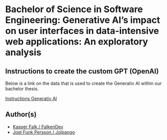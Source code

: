# Bachelor of Science in Software Engineering: Generative AI’s impact on user interfaces in data-intensive web applications: An exploratory analysis

## Instructions to create the custom GPT (OpenAI)

Below is a link on the data that is used to create the Generativ AI within our bachelor thesis.

[Instructions Generativ AI]("./InstructionsGenAI.md")

## Author(s)

- [Kasper Falk / FalkenDev](https://github.com/FalkenDev)
- [Joel Funk Persson / Jolpango](https://github.com/Jolpango)

